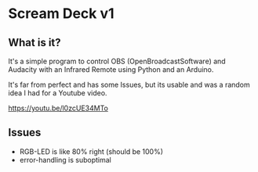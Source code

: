 
# Scream Deck v1

## What is it?

It's a simple program to control OBS (OpenBroadcastSoftware) and Audacity with an Infrared Remote using Python and an Arduino.

It's far from perfect and has some Issues, but its usable and was a random idea I had for a Youtube video.

https://youtu.be/l0zcUE34MTo

## Issues

- RGB-LED is like 80% right (should be 100%)
- error-handling is suboptimal

